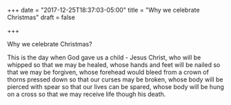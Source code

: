 +++
date = "2017-12-25T18:37:03-05:00"
title = "Why we celebrate Christmas"
draft = false

+++

Why we celebrate Christmas?

This is the day when God gave us a child - Jesus Christ, who will be whipped so that we may be healed, whose hands and feet will be nailed so that we may be forgiven, whose forehead would bleed from a crown of thorns pressed down so that our curses may be broken, whose body will be pierced with spear so that our lives can be spared, whose body will be hung on a cross so that we may receive life though his death.  
